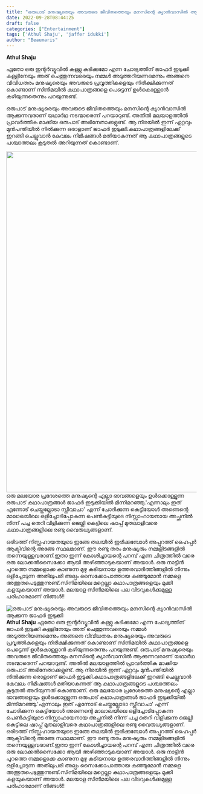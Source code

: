 ```yaml
---
title: "ഒരുപാട് മനുഷ്യരെയും അവരുടെ ജീവിതത്തെയും മനസിന്റെ ക്യാൻവാസിൽ ആക്കുന്ന ജാഫർ ഇടുക്കി"
date: 2022-09-28T08:44:25
draft: false
categories: ["Entertainment"]
tags: ['Athul Shaju', 'jaffer idukki']
author: "Beaumaris"
---
```


<strong>Athul Shaju</strong>

ഏതോ ഒരു ഇന്റർവ്യൂവിൽ കള്ളു കുടിക്കുമോ എന്ന ചോദ്യത്തിന് ജാഫർ ഇടുക്കി കള്ളിനേയും അത് ചെത്തുന്നവരെയും നമ്മൾ അടുത്തറിയണമെന്നും അങ്ങനെ വിവിധതരം മനുഷ്യരെയും അവരുടെ പ്രവൃത്തികളെയും നിരീക്ഷിക്കുന്നത് കൊണ്ടാണ് സിനിമയിൽ കഥാപാത്രങ്ങളെ പെട്ടെന്ന് ഉൾകൊള്ളാൻ കഴിയുന്നതെന്നും പറയുന്നുണ്ട്.

ഒരുപാട് മനുഷ്യരെയും അവരുടെ ജീവിതത്തെയും മനസിന്റെ ക്യാൻവാസിൽ ആക്കുന്നവരാണ് യഥാർഥ നടന്മാരെന്ന് പറയാറുണ്ട്. അതിൽ മലയാളത്തിൽ പ്രാവർത്തിക മാക്കിയ ഒരുപാട് അഭിനേതാക്കളുണ്ട്. ആ നിരയിൽ ഇന്ന് ഏറ്റവും മുൻപന്തിയിൽ നിൽക്കുന്ന ഒരാളാണ് ജാഫർ ഇടുക്കി.കഥാപാത്രങ്ങളിലേക്ക് ഇറങ്ങി ചെല്ലുവാൻ കേവലം നിമിഷങ്ങൾ മതിയാകുന്നത് ആ കഥാപാത്രങ്ങളുടെ പശ്ചാത്തലം കൂടുതൽ അറിയുന്നത് കൊണ്ടാണ്.

<img class="wp-image-352467 aligncenter" src="https://cdn.boolokam.com/articles/2022/09/fq22tt-1-1.jpg" alt="" width="900" height="900" />ഒരു മലയോര പ്രദേശത്തെ മനുഷ്യന്റെ എല്ലാ ഭാവങ്ങളെയും ഉൾക്കൊള്ളുന്ന ഒരുപാട് കഥാപാത്രങ്ങൾ ജാഫർ ഇടുക്കിയിൽ മിന്നിമറഞ്ഞു.'എന്നാലും ഇത് എന്നോട് ചെയ്തല്ലോടാ സ്ലീവാചാ' എന്ന് ചോദിക്കുന്ന കെട്ടിയോൾ അണെന്റെ മാലാഖയിലെ ഒളിച്ചോടിപ്പോകുന്ന പെൺകുട്ടിയുടെ നിസ്സാഹായനായ അച്ഛനിൽ നിന്ന് പച്ച തെറി വിളിക്കുന്ന ജെല്ലി കെട്ടിലെ ഷാപ്പ് മുതലാളിവരെ കഥാപാത്രങ്ങളിലെ രണ്ടു വൈരുധ്യങ്ങളാണ്.

ഒരിടത്ത് നിസ്സഹായതയുടെ ഇങ്ങേ തലയിൽ ഇരിക്കുമ്പോൾ അപ്പുറത്ത് ഹൈപ്പർ ആക്ടിവിന്റെ അങ്ങേ സ്ഥലമാണ്. ഈ രണ്ടു തരം മനുഷ്യരും നമ്മളിടങ്ങളിൽ തന്നെയുള്ളവരാണ്.ഇതാ ഇന്ന് കോശിച്ചായന്റെ പറമ്പ് എന്ന ചിത്രത്തിൽ വരെ ഒരു ലോക്കൽസൈക്കോ ആയി അഴിഞ്ഞാടുകയാണ് അയാൾ. ഒരു നാട്ടിൻ പുറത്തെ നമ്മളൊക്ക കാണുന്ന മുഴു കുടിയനായ ഉത്തരവാദിത്തിങ്ങളിൽ നിന്നും ഒളിച്ചോടുന്ന അതിലുപരി അല്പം സൈക്കോപാത്തായ കുഞ്ഞുമോൻ നമ്മളെ അത്ഭുതപെടുത്തുന്നുണ്ട്.സിനിമയിലെ മറ്റെല്ലാ കഥാപാത്രങ്ങളെയും മുക്കി കളയുകയാണ് അയാൾ. മലയാള സിനിമയിലെ പല വിടവുകൾക്കുമുള്ള പരിഹാരമാണ് നിങ്ങൾ!!


![ഒരുപാട് മനുഷ്യരെയും അവരുടെ ജീവിതത്തെയും മനസിന്റെ ക്യാൻവാസിൽ ആക്കുന്ന ജാഫർ ഇടുക്കി](https://cdn.boolokam.com/articles/2022/09/fq22tt-1-1.jpg)**Athul Shaju** ഏതോ ഒരു ഇന്റർവ്യൂവിൽ കള്ളു കുടിക്കുമോ എന്ന ചോദ്യത്തിന് ജാഫർ ഇടുക്കി കള്ളിനേയും അത് ചെത്തുന്നവരെയും നമ്മൾ അടുത്തറിയണമെന്നും അങ്ങനെ വിവിധതരം മനുഷ്യരെയും അവരുടെ പ്രവൃത്തികളെയും നിരീക്ഷിക്കുന്നത് കൊണ്ടാണ് സിനിമയിൽ കഥാപാത്രങ്ങളെ പെട്ടെന്ന് ഉൾകൊള്ളാൻ കഴിയുന്നതെന്നും പറയുന്നുണ്ട്. ഒരുപാട് മനുഷ്യരെയും അവരുടെ ജീവിതത്തെയും മനസിന്റെ ക്യാൻവാസിൽ ആക്കുന്നവരാണ് യഥാർഥ നടന്മാരെന്ന് പറയാറുണ്ട്. അതിൽ മലയാളത്തിൽ പ്രാവർത്തിക മാക്കിയ ഒരുപാട് അഭിനേതാക്കളുണ്ട്. ആ നിരയിൽ ഇന്ന് ഏറ്റവും മുൻപന്തിയിൽ നിൽക്കുന്ന ഒരാളാണ് ജാഫർ ഇടുക്കി.കഥാപാത്രങ്ങളിലേക്ക് ഇറങ്ങി ചെല്ലുവാൻ കേവലം നിമിഷങ്ങൾ മതിയാകുന്നത് ആ കഥാപാത്രങ്ങളുടെ പശ്ചാത്തലം കൂടുതൽ അറിയുന്നത് കൊണ്ടാണ്. ഒരു മലയോര പ്രദേശത്തെ മനുഷ്യന്റെ എല്ലാ ഭാവങ്ങളെയും ഉൾക്കൊള്ളുന്ന ഒരുപാട് കഥാപാത്രങ്ങൾ ജാഫർ ഇടുക്കിയിൽ മിന്നിമറഞ്ഞു.'എന്നാലും ഇത് എന്നോട് ചെയ്തല്ലോടാ സ്ലീവാചാ' എന്ന് ചോദിക്കുന്ന കെട്ടിയോൾ അണെന്റെ മാലാഖയിലെ ഒളിച്ചോടിപ്പോകുന്ന പെൺകുട്ടിയുടെ നിസ്സാഹായനായ അച്ഛനിൽ നിന്ന് പച്ച തെറി വിളിക്കുന്ന ജെല്ലി കെട്ടിലെ ഷാപ്പ് മുതലാളിവരെ കഥാപാത്രങ്ങളിലെ രണ്ടു വൈരുധ്യങ്ങളാണ്. ഒരിടത്ത് നിസ്സഹായതയുടെ ഇങ്ങേ തലയിൽ ഇരിക്കുമ്പോൾ അപ്പുറത്ത് ഹൈപ്പർ ആക്ടിവിന്റെ അങ്ങേ സ്ഥലമാണ്. ഈ രണ്ടു തരം മനുഷ്യരും നമ്മളിടങ്ങളിൽ തന്നെയുള്ളവരാണ്.ഇതാ ഇന്ന് കോശിച്ചായന്റെ പറമ്പ് എന്ന ചിത്രത്തിൽ വരെ ഒരു ലോക്കൽസൈക്കോ ആയി അഴിഞ്ഞാടുകയാണ് അയാൾ. ഒരു നാട്ടിൻ പുറത്തെ നമ്മളൊക്ക കാണുന്ന മുഴു കുടിയനായ ഉത്തരവാദിത്തിങ്ങളിൽ നിന്നും ഒളിച്ചോടുന്ന അതിലുപരി അല്പം സൈക്കോപാത്തായ കുഞ്ഞുമോൻ നമ്മളെ അത്ഭുതപെടുത്തുന്നുണ്ട്.സിനിമയിലെ മറ്റെല്ലാ കഥാപാത്രങ്ങളെയും മുക്കി കളയുകയാണ് അയാൾ. മലയാള സിനിമയിലെ പല വിടവുകൾക്കുമുള്ള പരിഹാരമാണ് നിങ്ങൾ!!
